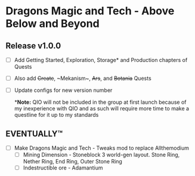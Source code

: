 # Dragons Magic and Tech - Above Below and Beyond

## Release v1.0.0
 - [ ] Add Getting Started, Exploration, Storage* and Production chapters of Quests
 - [ ] Also add ~~Create~~, ~Mekanism~, ~~Ars~~, and ~~Botania~~ Quests
 - [ ] Update configs for new version number

   ***Note:** QIO will not be included in the group at first launch because of my inexperience with QIO and as such will require more time to make a questline for it up to my standards

## EVENTUALLY™
 - [ ] Make Dragons Magic and Tech - Tweaks mod to replace Allthemodium
    - [ ] Mining Dimension - Stoneblock 3 world-gen layout. Stone Ring, Nether Ring, End Ring, Outer Stone Ring
    - [ ] Indestructible ore - Adamantium
